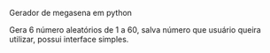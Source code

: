 Gerador de megasena em python

Gera 6 número aleatórios de 1 a 60, salva número que usuário queira
utilizar, possui interface simples.
